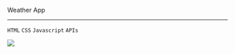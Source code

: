 Weather App <br>
<hr>

```HTML``` ```CSS``` ```Javascript``` ```APIs```

![](images/weather-display.png)

